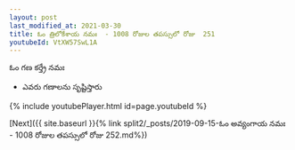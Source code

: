 ```yaml
---
layout: post
last_modified_at: 2021-03-30
title: ఓం త్రిలోకేశాయ నమః  - 1008 రోజుల తపస్సులో రోజు  251
youtubeId: VtXW57SwL1A
---
```

 
 
 ఓం గణ కర్త్రే నమః  
 
 -  ఎవరు గణాలను సృష్టిస్తారు 
 
  
 
  
 
 
 
 
 
 


{% include youtubePlayer.html id=page.youtubeId %}
 
[Next]({{ site.baseurl }}{% link  split2/_posts/2019-09-15-ఓం అవ్యంగాయ నమః  - 1008 రోజుల తపస్సులో రోజు  252.md%})
 
